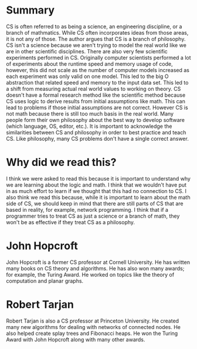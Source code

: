# Summary

CS is often referred to as being a science, an engineering discipline, or a
branch of mathmatics. While CS often incorporates ideas from those areas, it is
not any of those. The author argues that CS is a branch of philosophy. CS isn't
a science because we aren't trying to model the real world like we are in other
scientific disciplines. There are also very few scientific experiments performed
in CS. Originally computer scientists performed a lot of experiments about the
runtime speed and memory usage of code, however, this did not scale as the
number of computer models increased as each experiment was only valid on one
model. This led to the big O abstraction that related speed and memory to the
input data set. This led to a shift from measuring actual real world values to
working on theory. CS doesn't have a formal research method like the scientific
method because CS uses logic to derive results from initial assumptions like
math. This can lead to problems if those initial assumptions are not correct.
However CS is not math because there is still too much basis in the real world.
Many people form their own philosophy about the best way to develop software
(which language, OS, editor, etc.). It is important to acknowledge the
similarities between CS and philosophy in order to best practice and teach CS.
Like philosophy, many CS problems don't have a single correct answer. 

# Why did we read this?

I think we were asked to read this because it is important to understand why we
are learning about the logic and math. I think that we wouldn't have put in as
much effort to learn if we thought that this had no connection to CS. I also
think we read this because, while it is important to learn about the math side
of CS, we should keep in mind that there are still parts of CS that are based in
reality, for example, network programming. I think that if a programmer tries to
treat CS as just a science or a branch of math, they won't be as effective if
they treat CS as a philosophy.

# John Hopcroft

John Hopcroft is a former CS professor at Cornell University. He has written many
books on CS theory and algorithms. He has also won many awards; for example, the
Turing Award. He worked on topics like the theory of computation and planar
graphs.

# Robert Tarjan

Robert Tarjan is also a CS professor at Princeton University. He created many
new algorithms for dealing with networks of connected nodes. He also helped
create splay trees and Fibonacci heaps. He won the Turing Award with John
Hopcroft along with many other awards.
